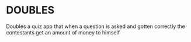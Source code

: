 # DOUBLES
Doubles a quiz app that when a question is asked and gotten correctly the contestants get an amount of money to himself 
